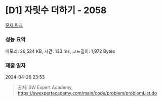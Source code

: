 # [D1] 자릿수 더하기 - 2058 

[문제 링크](https://swexpertacademy.com/main/code/problem/problemDetail.do?contestProbId=AV5QPRjqA10DFAUq) 

### 성능 요약

메모리: 26,524 KB, 시간: 133 ms, 코드길이: 1,972 Bytes

### 제출 일자

2024-04-26 23:53



> 출처: SW Expert Academy, https://swexpertacademy.com/main/code/problem/problemList.do